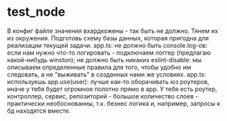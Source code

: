 # test_node
В конфиг файле значения вхардкожены - так быть не должно. Тянем их из окружения.
Подготовь схему базы данных, которая пригодна для реализации текущей задачи.
app.ts: не должно быть console.log-ов: если нам нужно что-то логировать - подключаем логгер (предлагаю какой-нибудь winston); не должно быть никаких eslint-disable: мы описываем определенные правила для того, чтобы удобно им следовать, а не "выживать" в созданных нами же условиях.
app.ts: используешь app.use(user): лучше как-то оборачивать юз роутеров, иначе у тебя будет огромное полотно прямо в app.
У тебя есть роутер, контроллер, сервис, репозиторий - большое количество слоев - практически необоснованны, т.к. безнес логика и, например, запросы к бд находятся вместе.